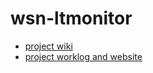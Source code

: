 wsn-ltmonitor
=============

* [project wiki](https://github.com/utu/wsn-ltmonitor/wiki)
* [project worklog and website](http://utu.github.io/wsn-ltmonitor/)

